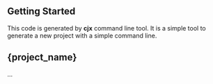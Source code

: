 ## Getting Started

This code is generated by **cjx** command line tool. It is a simple tool to generate a new project with a simple command line.

## {project_name}

...

